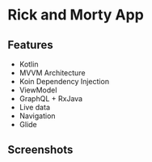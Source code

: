 # Rick and Morty App

## Features

- Kotlin
- MVVM Architecture
- Koin Dependency Injection
- ViewModel
- GraphQL + RxJava
- Live data
- Navigation
- Glide


## Screenshots



